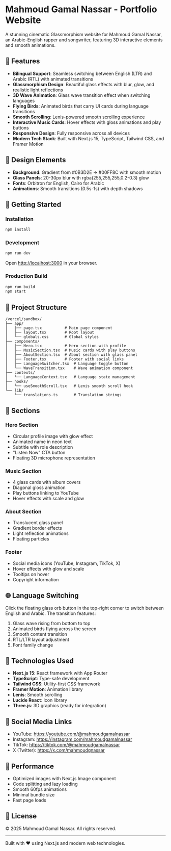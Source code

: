 # Mahmoud Gamal Nassar - Portfolio Website

A stunning cinematic Glassmorphism website for Mahmoud Gamal Nassar, an Arabic-English rapper and songwriter, featuring 3D interactive elements and smooth animations.

## 🌟 Features

- **Bilingual Support**: Seamless switching between English (LTR) and Arabic (RTL) with animated transitions
- **Glassmorphism Design**: Beautiful glass effects with blur, glow, and realistic light reflections
- **3D Wave Animation**: Glass wave transition effect when switching languages
- **Flying Birds**: Animated birds that carry UI cards during language transitions
- **Smooth Scrolling**: Lenis-powered smooth scrolling experience
- **Interactive Music Cards**: Hover effects with gloss animations and play buttons
- **Responsive Design**: Fully responsive across all devices
- **Modern Tech Stack**: Built with Next.js 15, TypeScript, Tailwind CSS, and Framer Motion

## 🎨 Design Elements

- **Background**: Gradient from #0B3D2E → #00FF8C with smooth motion
- **Glass Panels**: 20-30px blur with rgba(255,255,255,0.2-0.3) glow
- **Fonts**: Orbitron for English, Cairo for Arabic
- **Animations**: Smooth transitions (0.5s-1s) with depth shadows

## 🚀 Getting Started

### Installation

```bash
npm install
```

### Development

```bash
npm run dev
```

Open [http://localhost:3000](http://localhost:3000) in your browser.

### Production Build

```bash
npm run build
npm start
```

## 📁 Project Structure

```
/vercel/sandbox/
├── app/
│   ├── page.tsx          # Main page component
│   ├── layout.tsx        # Root layout
│   └── globals.css       # Global styles
├── components/
│   ├── Hero.tsx          # Hero section with profile
│   ├── MusicSection.tsx  # Music cards with play buttons
│   ├── AboutSection.tsx  # About section with glass panel
│   ├── Footer.tsx        # Footer with social links
│   ├── LanguageSwitcher.tsx  # Language toggle button
│   └── WaveTransition.tsx    # Wave animation component
├── contexts/
│   └── LanguageContext.tsx   # Language state management
├── hooks/
│   └── useSmoothScroll.tsx   # Lenis smooth scroll hook
└── lib/
    └── translations.ts       # Translation strings
```

## 🎵 Sections

### Hero Section
- Circular profile image with glow effect
- Animated name in neon text
- Subtitle with role description
- "Listen Now" CTA button
- Floating 3D microphone representation

### Music Section
- 4 glass cards with album covers
- Diagonal gloss animation
- Play buttons linking to YouTube
- Hover effects with scale and glow

### About Section
- Translucent glass panel
- Gradient border effects
- Light reflection animations
- Floating particles

### Footer
- Social media icons (YouTube, Instagram, TikTok, X)
- Hover effects with glow and scale
- Tooltips on hover
- Copyright information

## 🌐 Language Switching

Click the floating glass orb button in the top-right corner to switch between English and Arabic. The transition features:

1. Glass wave rising from bottom to top
2. Animated birds flying across the screen
3. Smooth content transition
4. RTL/LTR layout adjustment
5. Font family change

## 🎨 Technologies Used

- **Next.js 15**: React framework with App Router
- **TypeScript**: Type-safe development
- **Tailwind CSS**: Utility-first CSS framework
- **Framer Motion**: Animation library
- **Lenis**: Smooth scrolling
- **Lucide React**: Icon library
- **Three.js**: 3D graphics (ready for integration)

## 📱 Social Media Links

- YouTube: https://youtube.com/@mahmoudgamalnassar
- Instagram: https://instagram.com/mahmoudgamalnassar
- TikTok: https://tiktok.com/@mahmoudgamalnassar
- X (Twitter): https://x.com/mahmoudgnassar

## 🎯 Performance

- Optimized images with Next.js Image component
- Code splitting and lazy loading
- Smooth 60fps animations
- Minimal bundle size
- Fast page loads

## 📄 License

© 2025 Mahmoud Gamal Nassar. All rights reserved.

---

Built with ❤️ using Next.js and modern web technologies.
